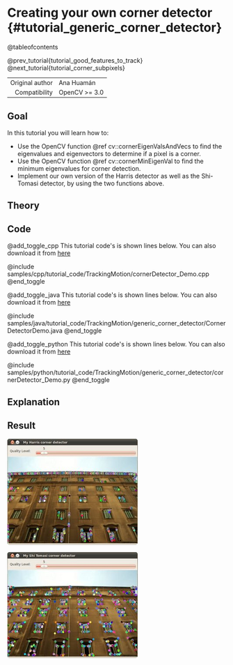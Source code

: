 Creating your own corner detector {#tutorial_generic_corner_detector}
=================================

@tableofcontents

@prev_tutorial{tutorial_good_features_to_track}
@next_tutorial{tutorial_corner_subpixels}

|    |    |
| -: | :- |
| Original author | Ana Huamán |
| Compatibility | OpenCV >= 3.0 |

Goal
----

In this tutorial you will learn how to:

-   Use the OpenCV function @ref cv::cornerEigenValsAndVecs to find the eigenvalues and eigenvectors
    to determine if a pixel is a corner.
-   Use the OpenCV function @ref cv::cornerMinEigenVal to find the minimum eigenvalues for corner
    detection.
-   Implement our own version of the Harris detector as well as the Shi-Tomasi detector, by using
    the two functions above.

Theory
------

Code
----

@add_toggle_cpp
This tutorial code's is shown lines below. You can also download it from
[here](https://github.com/opencv/opencv/tree/5.x/samples/cpp/tutorial_code/TrackingMotion/cornerDetector_Demo.cpp)

@include samples/cpp/tutorial_code/TrackingMotion/cornerDetector_Demo.cpp
@end_toggle

@add_toggle_java
This tutorial code's is shown lines below. You can also download it from
[here](https://github.com/opencv/opencv/tree/5.x/samples/java/tutorial_code/TrackingMotion/generic_corner_detector/CornerDetectorDemo.java)

@include samples/java/tutorial_code/TrackingMotion/generic_corner_detector/CornerDetectorDemo.java
@end_toggle

@add_toggle_python
This tutorial code's is shown lines below. You can also download it from
[here](https://github.com/opencv/opencv/tree/5.x/samples/python/tutorial_code/TrackingMotion/generic_corner_detector/cornerDetector_Demo.py)

@include samples/python/tutorial_code/TrackingMotion/generic_corner_detector/cornerDetector_Demo.py
@end_toggle

Explanation
-----------

Result
------

![](images/My_Harris_corner_detector_Result.jpg)

![](images/My_Shi_Tomasi_corner_detector_Result.jpg)
